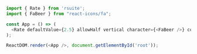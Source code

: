 <!--start-code-->

```js
import { Rate } from 'rsuite';
import { FaBeer } from "react-icons/fa";

const App = () => (
  <Rate defaultValue={2.5} allowHalf vertical character={<FaBeer />} color="blue" />
);

ReactDOM.render(<App />, document.getElementById('root'));
```

<!--end-code-->
